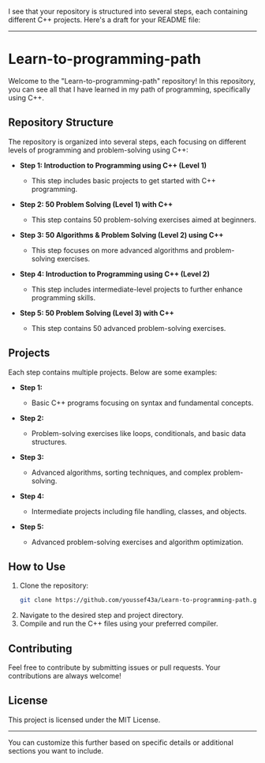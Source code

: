I see that your repository is structured into several steps, each containing different C++ projects. Here's a draft for your README file:

---

# Learn-to-programming-path

Welcome to the "Learn-to-programming-path" repository! In this repository, you can see all that I have learned in my path of programming, specifically using C++.

## Repository Structure

The repository is organized into several steps, each focusing on different levels of programming and problem-solving using C++:

- **Step 1: Introduction to Programming using C++ (Level 1)**
  - This step includes basic projects to get started with C++ programming.
  
- **Step 2: 50 Problem Solving (Level 1) with C++**
  - This step contains 50 problem-solving exercises aimed at beginners.

- **Step 3: 50 Algorithms & Problem Solving (Level 2) using C++**
  - This step focuses on more advanced algorithms and problem-solving exercises.

- **Step 4: Introduction to Programming using C++ (Level 2)**
  - This step includes intermediate-level projects to further enhance programming skills.

- **Step 5: 50 Problem Solving (Level 3) with C++**
  - This step contains 50 advanced problem-solving exercises.

## Projects

Each step contains multiple projects. Below are some examples:

- **Step 1:**
  - Basic C++ programs focusing on syntax and fundamental concepts.
  
- **Step 2:**
  - Problem-solving exercises like loops, conditionals, and basic data structures.
  
- **Step 3:**
  - Advanced algorithms, sorting techniques, and complex problem-solving.
  
- **Step 4:**
  - Intermediate projects including file handling, classes, and objects.
  
- **Step 5:**
  - Advanced problem-solving exercises and algorithm optimization.

## How to Use

1. Clone the repository:
   ```bash
   git clone https://github.com/youssef43a/Learn-to-programming-path.git
   ```
2. Navigate to the desired step and project directory.
3. Compile and run the C++ files using your preferred compiler.

## Contributing

Feel free to contribute by submitting issues or pull requests. Your contributions are always welcome!

## License

This project is licensed under the MIT License.

---

You can customize this further based on specific details or additional sections you want to include.
